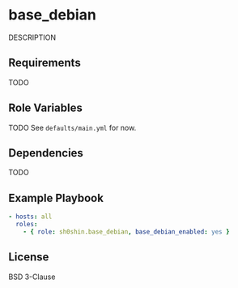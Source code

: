 [//]: # ( vim: set ft=markdown : )
# base_debian

DESCRIPTION

## Requirements

TODO

## Role Variables

TODO
See `defaults/main.yml` for now.

## Dependencies

TODO

## Example Playbook
```yaml
- hosts: all
  roles:
    - { role: sh0shin.base_debian, base_debian_enabled: yes }
```

## License
BSD 3-Clause
